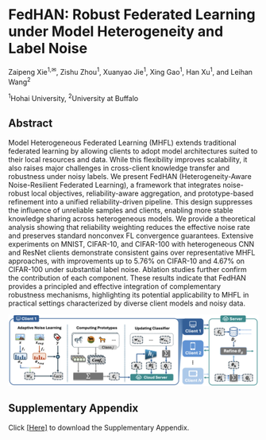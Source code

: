 # FedHAN: Robust Federated Learning under Model Heterogeneity and Label Noise

Zaipeng Xie<sup>1,✉</sup>, Zishu Zhou<sup>1</sup>, Xuanyao Jie<sup>1</sup>, Xing Gao<sup>1</sup>, Han Xu<sup>1</sup>, and Leihan Wang<sup>2</sup>

<sup>1</sup>Hohai University, <sup>2</sup>University at Buffalo

## Abstract

Model Heterogeneous Federated Learning (MHFL) extends traditional federated learning by allowing clients to adopt model architectures suited to their local resources and data. While this flexibility improves scalability, it also raises major challenges in cross-client knowledge transfer and robustness under noisy labels. We present FedHAN (Heterogeneity-Aware Noise-Resilient Federated Learning), a framework that integrates noise-robust local objectives, reliability-aware aggregation, and prototype-based refinement into a unified reliability-driven pipeline. This design suppresses the influence of unreliable samples and clients, enabling more stable knowledge sharing across heterogeneous models. We provide a theoretical analysis showing that reliability weighting reduces the effective noise rate and preserves standard nonconvex FL convergence guarantees. Extensive experiments on MNIST, CIFAR-10, and CIFAR-100 with heterogeneous CNN and ResNet clients demonstrate consistent gains over representative MHFL approaches, with improvements up to 5.76% on CIFAR-10 and 4.67% on CIFAR-100 under substantial label noise. Ablation studies further confirm the contribution of each component. These results indicate that FedHAN provides a principled and effective integration of complementary robustness mechanisms, highlighting its potential applicability to MHFL in practical settings characterized by diverse client models and noisy data.

![FedHAN Framework](fig/overview.png)

## Supplementary Appendix

Click [[Here]](supplementary_appendix.pdf) to download the Supplementary Appendix.
